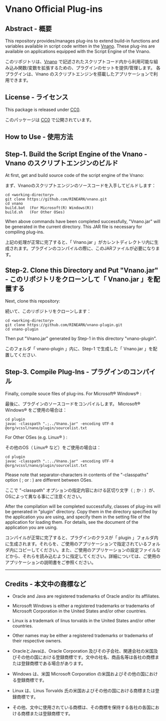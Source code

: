 # Vnano Official Plug-ins


## Abstract - 概要

This repository provides/manages plug-ins to extend build-in functions and variables available in script code written in the [Vnano](https://www.vcssl.org/en-us/vnano/). These plug-ins are available on applications equipped with the Script Engine of the Vnano.

このリポジトリは、[Vnano](https://www.vcssl.org/en-us/vnano/) で記述されたスクリプトコード内から利用可能な組み込み関数/変数を拡張するための、プラグインのセットを提供/管理します。
各プラグインは、Vnano のスクリプトエンジンを搭載したアプリケーションで利用できます。


## License - ライセンス

This package is released under [CC0](https://creativecommons.org/publicdomain/zero/1.0/deed).

このパッケージは [CC0](https://creativecommons.org/publicdomain/zero/1.0/deed.ja) で公開されています。


## How to Use - 使用方法


## Step-1. Build the Script Engine of the Vnano - Vnano のスクリプトエンジンのビルド

At first, get and build source code of the script engine of the Vnano: 

まず、Vnanoのスクリプトエンジンのソースコードを入手してビルドします：

    cd <working-directory>
    git clone https://github.com/RINEARN/vnano.git
    cd vnano
    build.bat  (For Microsoft(R) Windows(R))
    build.sh   (For Other OSes)

When above commands have been completed successfully, "Vnano.jar" will be generated in the current directory. This JAR file is necessary for compiling plug-ins.

上記の処理が正常に完了すると、「 Vnano.jar 」がカレントディレクトリ内に生成されます。プラグインのコンパイルの際に、このJARファイルが必要になります。


## Step-2. Clone this Directory and Put "Vnano.jar" - このリポジトリをクローンして「 Vnano.jar 」を配置する

Next, clone this repository:

続いて、このリポジトリをクローンします：

    cd <working-directory>
    git clone https://github.com/RINEARN/vnano-plugin.git
    cd vnano-plugin

Then put "Vnano.jar" generated by Step-1 in this directory "vnano-plugin". 

このフォルダ「 vnano-plugin 」内に、Step-1 で生成した「 Vnano.jar 」を配置してください.


## Step-3. Compile Plug-Ins - プラグインのコンパイル

Finally, compile souce files of plug-ins.
For Microsoft&reg; Windows&reg; :

最後に、プラグインのソースコードをコンパイルします。
Microsoft&reg; Windows&reg; をご使用の場合は：

    cd plugin
    javac -classpath ".;../Vnano.jar" -encoding UTF-8 @org/vcssl/nano/plugin/sourcelist.txt

For Other OSes (e.g. Linux&reg; ) :

その他のOS（ Linux&reg; など）をご使用の場合は：

    cd plugin
    javac -classpath ".:../Vnano.jar" -encoding UTF-8 @org/vcssl/nano/plugin/sourcelist.txt

Please note that separator-characters in contents of the "-classpaths" option ( ; or : ) are different between OSes.

ここで "-classpath" オプションの指定内容における区切り文字（ ; か : ）が、OSによって異なる事にご注意ください。

After the compilation will be completed successfully, classes of plug-ins will be generated in "plugin" directory. Copy them in the directory specified by the application you are using, 
and specify them in the setting file of the application for loading them.
For details, see the document of the application you are using.

コンパイルが正常に完了すると、プラグインのクラスが「 plugin 」フォルダ内に生成されます。それらを、ご使用のアプリケーションで指定されているフォルダ内にコピーしてください。また、ご使用のアプリケーションの設定ファイルなどから、それらを読み込むように指定してください。詳細については、ご使用のアプリケーションの説明書をご参照ください。


---

## Credits - 本文中の商標など

- Oracle and Java are registered trademarks of Oracle and/or its affiliates. 

- Microsoft Windows is either a registered trademarks or trademarks of Microsoft Corporation in the United States and/or other countries. 

- Linux is a trademark of linus torvalds in the United States and/or other countries. 

- Other names may be either a registered trademarks or trademarks of their respective owners. 

- OracleとJavaは、Oracle Corporation 及びその子会社、関連会社の米国及びその他の国における登録商標です。文中の社名、商品名等は各社の商標または登録商標である場合があります。

- Windows は、米国 Microsoft Corporation の米国およびその他の国における登録商標です。

- Linux は、Linus Torvalds 氏の米国およびその他の国における商標または登録商標です。 

- その他、文中に使用されている商標は、その商標を保持する各社の各国における商標または登録商標です。

